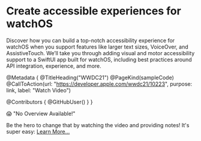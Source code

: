 # Create accessible experiences for watchOS

Discover how you can build a top-notch accessibility experience for watchOS when you support features like larger text sizes, VoiceOver, and AssistiveTouch. We’ll take you through adding visual and motor accessibility support to a SwiftUI app built for watchOS, including best practices around API integration, experience, and more.

@Metadata {
   @TitleHeading("WWDC21")
   @PageKind(sampleCode)
   @CallToAction(url: "https://developer.apple.com/wwdc21/10223", purpose: link, label: "Watch Video")

   @Contributors {
      @GitHubUser(<replace this with your GitHub handle>)
   }
}

😱 "No Overview Available!"

Be the hero to change that by watching the video and providing notes! It's super easy:
 [Learn More…](https://wwdcnotes.github.io/WWDCNotes/documentation/wwdcnotes/contributing)
